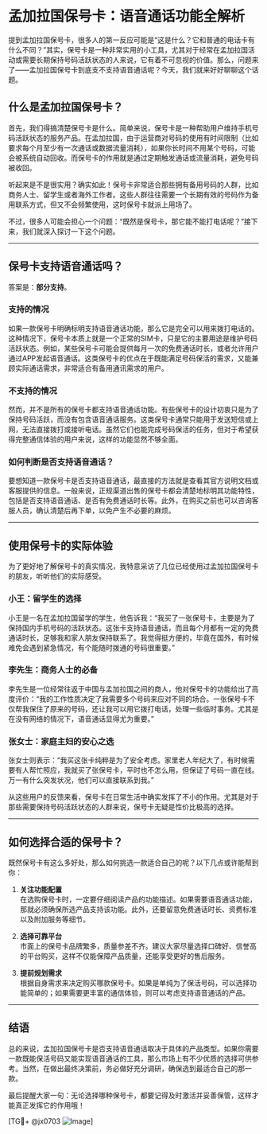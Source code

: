 # 孟加拉国保号卡：语音通话功能全解析

提到孟加拉国保号卡，很多人的第一反应可能是“这是什么？它和普通的电话卡有什么不同？”其实，保号卡是一种非常实用的小工具，尤其对于经常在孟加拉国活动或需要长期保持号码活跃状态的人来说，它有着不可忽视的价值。那么，问题来了——孟加拉国保号卡到底支不支持语音通话呢？今天，我们就来好好聊聊这个话题。

## 什么是孟加拉国保号卡？

首先，我们得搞清楚保号卡是什么。简单来说，保号卡是一种帮助用户维持手机号码活跃状态的服务产品。在孟加拉国，由于运营商对号码的使用有时间限制（比如要求每个月至少有一次通话或数据流量消耗），如果你长时间不用某个号码，可能会被系统自动回收。而保号卡的作用就是通过定期触发通话或流量消耗，避免号码被收回。

听起来是不是很实用？确实如此！保号卡非常适合那些拥有备用号码的人群，比如商务人士、留学生或者海外工作者。这些人群往往需要一个长期有效的号码作为备用联系方式，但又不会频繁使用，这时保号卡就派上用场了。

不过，很多人可能会担心一个问题：“既然是保号卡，那它能不能打电话呢？”接下来，我们就深入探讨一下这个问题。

---

## 保号卡支持语音通话吗？

答案是：**部分支持**。

### 支持的情况
如果一款保号卡明确标明支持语音通话功能，那么它是完全可以用来拨打电话的。这种情况下，保号卡本质上就是一个正常的SIM卡，只是它的主要用途是维护号码活跃状态。例如，某些保号卡可能会提供每月一次的免费通话时长，或者允许用户通过APP发起语音通话。这类保号卡的优点在于既能满足号码保活的需求，又能兼顾实际通话需求，非常适合有备用通讯需求的用户。

### 不支持的情况
然而，并不是所有的保号卡都支持语音通话功能。有些保号卡的设计初衷只是为了保持号码活跃，而没有包含语音通话服务。这类保号卡通常只能用于发送短信或上网，无法直接拨打或接听电话。虽然它们也能完成号码保活的任务，但对于希望获得完整通信体验的用户来说，这样的功能显然不够全面。

### 如何判断是否支持语音通话？
要想知道一款保号卡是否支持语音通话，最直接的方法就是查看其官方说明文档或客服提供的信息。一般来说，正规渠道出售的保号卡都会清楚地标明其功能特性，包括是否支持语音通话、是否有免费通话时长等。此外，在购买之前也可以咨询客服人员，确认清楚后再下单，以免产生不必要的麻烦。

---

## 使用保号卡的实际体验

为了更好地了解保号卡的真实情况，我特意采访了几位已经使用过孟加拉国保号卡的朋友，听听他们的实际感受。

### 小王：留学生的选择
小王是一名在孟加拉国留学的学生，他告诉我：“我买了一张保号卡，主要是为了保持国内手机号码的活跃状态。这张卡支持语音通话，而且每个月都有一定的免费通话时长，足够我和家人朋友保持联系了。我觉得挺方便的，毕竟在国外，有时候难免会遇到紧急情况，有个能随时拨通的号码很重要。”

### 李先生：商务人士的必备
李先生是一位经常往返于中国与孟加拉国之间的商人，他对保号卡的功能给出了高度评价：“我的工作性质决定了我需要多个号码来应对不同的场合。一张保号卡不仅帮我保住了原来的号码，还让我可以用它拨打电话，处理一些临时事务。尤其是在没有网络的情况下，语音通话显得尤为重要。”

### 张女士：家庭主妇的安心之选
张女士则表示：“我买这张卡纯粹是为了安全考虑。家里老人年纪大了，有时候需要有人帮忙照应，我就买了张保号卡，平时也不怎么用，但保证了号码一直在线。万一有什么突发状况，他们可以直接联系到我。”

从这些用户的反馈来看，保号卡在日常生活中确实发挥了不小的作用。尤其是对于那些需要保持号码活跃状态的人群来说，保号卡无疑是性价比极高的选择。

---

## 如何选择合适的保号卡？

既然保号卡有这么多好处，那么如何挑选一款适合自己的呢？以下几点或许能帮到你：

1. **关注功能配置**  
   在选购保号卡时，一定要仔细阅读产品的功能描述。如果需要语音通话功能，那就必须确保所选产品支持该功能。此外，还要留意免费通话时长、资费标准以及附加服务等细节。

2. **选择可靠平台**  
   市面上的保号卡品牌繁多，质量参差不齐。建议大家尽量选择口碑好、信誉高的平台购买，这样不仅能保障产品质量，还能享受更好的售后服务。

3. **提前规划需求**  
   根据自身需求来决定购买哪款保号卡。如果是单纯为了保活号码，可以选择功能简单的；如果需要更丰富的通信体验，则可以考虑支持语音通话的产品。

---

## 结语

总的来说，孟加拉国保号卡是否支持语音通话取决于具体的产品类型。如果你需要一款既能保活号码又能实现语音通话的工具，那么市场上有不少优质的选择可供参考。当然，在做出最终决策前，务必做好充分调研，确保选到最适合自己的那一款。

最后提醒大家一句：无论选择哪种保号卡，都要记得及时激活并妥善保管，这样才能真正发挥它的作用哦！

[TG💪+ @jx0703 ![Image](https://github.com/user-attachments/assets/dbca1d08-cadb-493c-b0ec-ad6f7a83f270)]